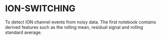 # ION-SWITCHING
To detect ION channel events from noisy data.
The first notebook contains derived features such as the rolling mean, residual signal and rolling standard average.
